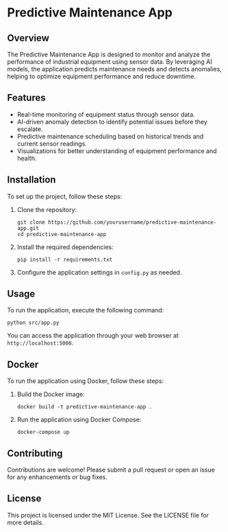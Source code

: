 # Predictive Maintenance App

## Overview
The Predictive Maintenance App is designed to monitor and analyze the performance of industrial equipment using sensor data. By leveraging AI models, the application predicts maintenance needs and detects anomalies, helping to optimize equipment performance and reduce downtime.

## Features
- Real-time monitoring of equipment status through sensor data.
- AI-driven anomaly detection to identify potential issues before they escalate.
- Predictive maintenance scheduling based on historical trends and current sensor readings.
- Visualizations for better understanding of equipment performance and health.

## Installation
To set up the project, follow these steps:

1. Clone the repository:
   ```
   git clone https://github.com/yourusername/predictive-maintenance-app.git
   cd predictive-maintenance-app
   ```

2. Install the required dependencies:
   ```
   pip install -r requirements.txt
   ```

3. Configure the application settings in `config.py` as needed.

## Usage
To run the application, execute the following command:
```
python src/app.py
```

You can access the application through your web browser at `http://localhost:5000`.

## Docker
To run the application using Docker, follow these steps:

1. Build the Docker image:
   ```
   docker build -t predictive-maintenance-app .
   ```

2. Run the application using Docker Compose:
   ```
   docker-compose up
   ```

## Contributing
Contributions are welcome! Please submit a pull request or open an issue for any enhancements or bug fixes.

## License
This project is licensed under the MIT License. See the LICENSE file for more details.